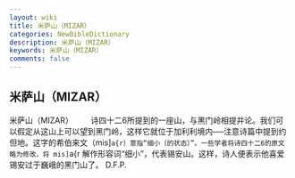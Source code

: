 ```yaml
---
layout: wiki
title: 米萨山（MIZAR）
categories: NewBibleDictionary
description: 米萨山（MIZAR）
keywords: 米萨山（MIZAR）
comments: false
---
```


## 米萨山（MIZAR）



米萨山（MIZAR）
　　诗四十二6所提到的一座山，与黑门岭相提并论。我们可以假定从这山上可以望到黑门岭，这样它就位于加利利境内──注意诗篇中提到约但地。这字的希伯来文（mis]`a{r）意指“细小〔的状态〕”。一些学者将诗四十二6的原文略为修改，将 mis]`a{r 解作形容词“细小”，代表锡安山。这样，诗人便表示他喜爱锡安过于巍峨的黑门山了。
D.F.P.




